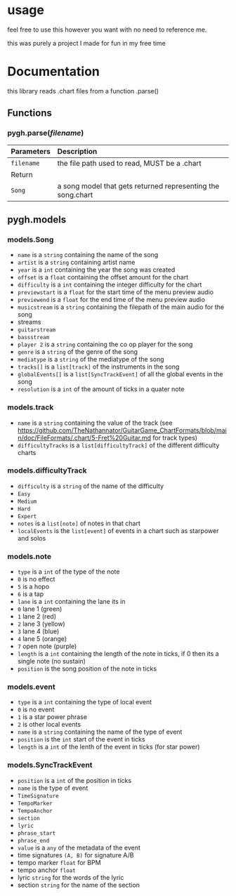# usage

feel free to use this however you want with no need to reference me.

this was purely a project I made for fun in my free time


# Documentation

this library reads .chart files from a function .parse()

## Functions

### pygh.parse(*filename*)
| Parameters | Description                              |
| :--------  | :---------                            |
| `filename` | the file path used to read, MUST be a .chart    |
| Return     |                               |
| `Song`     | a song model that gets returned representing the song.chart |


## pygh.models

### models.Song
 - `name` is a `string` containing the name of the song
 - `artist` is a `string` containing artist name
 - `year` is a `int` containing the year the song was created
 - `offset` is a `float` containing the offset amount for the chart
 - `difficulty` is a `int` containing the integer difficulty for the chart
 - `previewstart` is a `float` for the start time of the menu preview audio
 - `previewend` is a `float` for the end time of the menu preview audio
 - `musicstream` is a `string` containing the filepath of the main audio for the song
 - streams
  - `guitarstream`
  - `bassstream`
 - `player 2` is a `string` containing the co op player for the song
 - `genre` is a `string` of the genre of the song
 - `mediatype` is a `string` of the mediatype of the song
 - `tracks[]` is a `list[track]` of the instruments in the song
 - `globalEvents[]` is a `list[SyncTrackEvent]` of all the global events in the song
 - `resolution` is a `int` of the amount of ticks in a quater note

### models.track
 - `name` is a `string` containing the value of the track (see https://github.com/TheNathannator/GuitarGame_ChartFormats/blob/main/doc/FileFormats/.chart/5-Fret%20Guitar.md for track types)
 - `difficultyTracks` is a `list[difficultyTrack]` of the different difficulty charts

### models.difficultyTrack
 - `difficulty` is a `string` of the name of the difficulty
  - `Easy`
  - `Medium`
  - `Hard`
  - `Expert`
 - `notes` is a `list[note]` of notes in that chart
 - `localEvents` is the `list[event]` of events in a chart such as starpower and solos

### models.note
 - `type` is a `int` of the type of the note
  - `0` is no effect
  - `5` is a hopo
  - `6` is a tap
 - `lane` is a `int` containing the lane its in
  - `0` lane 1 (green)
  - `1` lane 2 (red)
  - `2` lane 3 (yellow)
  - `3` lane 4 (blue)
  - `4` lane 5 (orange)
  - `7` open note (purple)
 - `length` is a `int` containing the length of the note in ticks, if 0 then its a single note (no sustain)
 - `position` is the song position of the note in ticks

### models.event
 - `type` is a `int` containing the type of local event
  - `0` is no event
  - `1` is a star power phrase
  - `2` is other local events
 - `name` is a `string` containing the name of the type of event
 - `position` is the `int` start of the event in ticks
 - `length` is a `int` of the lenth of the event in ticks (for star power)

### models.SyncTrackEvent
 - `position` is a `int` of the position in ticks
 - `name` is the type of event
  - `TimeSignature`
  - `TempoMarker`
  - `TempoAnchor`
  - `section`
  - `lyric`
  - `phrase_start`
  - `phrase_end`
 - `value` is a `any` of the metadata of the event
  - time signatures `(A, B)` for signature A/B
  - tempo marker `float` for BPM
  - tempo anchor `float`
  - lyric `string` for the words of the lyric
  - section `string` for the name of the section
  
